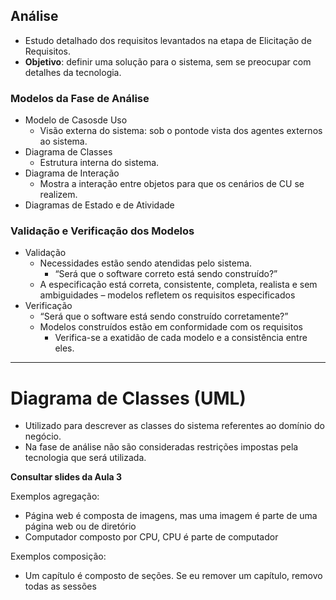 ## Análise

- Estudo detalhado dos requisitos levantados na etapa de Elicitação de Requisitos.
- **Objetivo**: definir uma solução para o sistema, sem se preocupar com detalhes da tecnologia.

### Modelos da Fase de Análise

- Modelo de Casosde Uso
  - Visão externa do sistema: sob o pontode vista dos agentes externos ao sistema.
- Diagrama de Classes
  - Estrutura interna do sistema.
- Diagrama de Interação
  - Mostra a interação entre objetos para que os cenários de CU se realizem.
- Diagramas de Estado e de Atividade

### Validação e Verificação dos Modelos

- Validação
  - Necessidades estão sendo atendidas pelo sistema.
    - “Será que o software correto está sendo construído?”
  - A especificação está correta, consistente, completa, realista e sem ambiguidades – modelos refletem os requisitos especificados
- Verificação
  - “Será que o software está sendo construído corretamente?”
  - Modelos construídos estão em conformidade com os requisitos
    - Verifica-se a exatidão de cada modelo e a consistência entre eles.

------

# Diagrama de Classes (UML) 

- Utilizado para descrever as classes do sistema referentes ao domínio do negócio.
- Na fase de análise não são consideradas restrições impostas pela tecnologia que será utilizada.

**Consultar slides da Aula 3**

Exemplos agregação:

- Página web é composta de imagens, mas uma imagem é parte de uma página web ou de diretório
- Computador composto por CPU, CPU é parte de computador

Exemplos composição:

- Um capítulo é composto de seções. Se eu remover um capítulo, removo todas as sessões